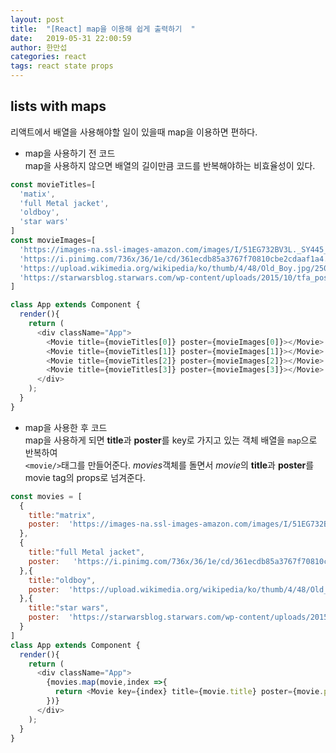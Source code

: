 ```yaml
---
layout: post
title:  "[React] map을 이용해 쉽게 출력하기  "
date:   2019-05-31 22:00:59
author: 한만섭
categories: react
tags: react state props
---
```



## lists with maps

리액트에서 배열을 사용해야할 일이 있을때 map을 이용하면 편하다. 


- map을 사용하기 전 코드  
  map을 사용하지 않으면 배열의 길이만큼 코드를 반복해야하는 비효율성이 있다.  
  
```javascript
const movieTitles=[
  'matix',
  'full Metal jacket',
  'oldboy',
  'star wars'
]
const movieImages=[
  'https://images-na.ssl-images-amazon.com/images/I/51EG732BV3L._SY445_.jpg',
  'https://i.pinimg.com/736x/36/1e/cd/361ecdb85a3767f70810cbe2cdaaf1a4.jpg',
  'https://upload.wikimedia.org/wikipedia/ko/thumb/4/48/Old_Boy.jpg/250px-Old_Boy.jpg',
  'https://starwarsblog.starwars.com/wp-content/uploads/2015/10/tfa_poster_wide_header-1536x864-959818851016.jpg'
]

class App extends Component {
  render(){
    return (
      <div className="App">
        <Movie title={movieTitles[0]} poster={movieImages[0]}></Movie>
        <Movie title={movieTitles[1]} poster={movieImages[1]}></Movie>
        <Movie title={movieTitles[2]} poster={movieImages[2]}></Movie>
        <Movie title={movieTitles[3]} poster={movieImages[3]}></Movie>
      </div>
    );
  }
}
```




- map을 사용한 후 코드  
  map을 사용하게 되면  **title**과 **poster**를 key로 가지고 있는 객체 배열을 `map`으로 반복하여  
  `<movie/>`태그를 만들어준다. *movies*객체를 돌면서 *movie*의 **title**과 **poster**를 movie tag의 props로 넘겨준다. 


```javascript
const movies = [
  {
    title:"matrix",
    poster:  'https://images-na.ssl-images-amazon.com/images/I/51EG732BV3L._SY445_.jpg'
  },
  {
    title:"full Metal jacket",
    poster:   'https://i.pinimg.com/736x/36/1e/cd/361ecdb85a3767f70810cbe2cdaaf1a4.jpg'
  },{
    title:"oldboy",
    poster:  'https://upload.wikimedia.org/wikipedia/ko/thumb/4/48/Old_Boy.jpg/250px-Old_Boy.jpg'
  },{
    title:"star wars",
    poster:  'https://starwarsblog.starwars.com/wp-content/uploads/2015/10/tfa_poster_wide_header-1536x864-959818851016.jpg'
  }
]
class App extends Component {
  render(){
    return (
      <div className="App">
        {movies.map(movie,index =>{
          return <Movie key={index} title={movie.title} poster={movie.poster}></Movie>
        })}
      </div>
    );
  }
}
```





